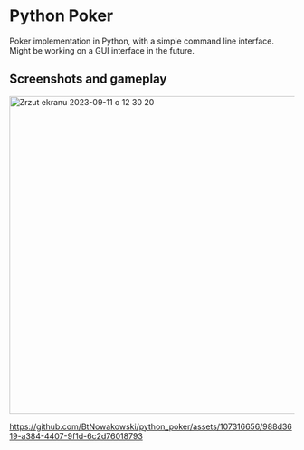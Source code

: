 # Python Poker

Poker implementation in Python, with a simple command line interface.
Might be working on a GUI interface in the future.  

## Screenshots and gameplay  

<img width="560" alt="Zrzut ekranu 2023-09-11 o 12 30 20" src="https://github.com/BtNowakowski/python_poker/assets/107316656/ba275396-e64c-4fa2-82c8-42b82d63fe79">  

https://github.com/BtNowakowski/python_poker/assets/107316656/988d3619-a384-4407-9f1d-6c2d76018793  
